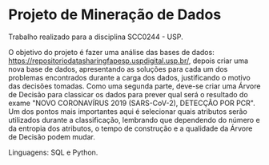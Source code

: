 # Projeto de Mineração de Dados

Trabalho realizado para a disciplina SCC0244 - USP.

O objetivo do projeto é fazer uma análise das bases de dados: https://repositoriodatasharingfapesp.uspdigital.usp.br/, depois criar uma nova
base de dados, apresentando as soluções para cada um dos problemas encontrados durante a carga dos dados, justificando o motivo das decisões tomadas. Como uma segunda parte, 
deve-se criar uma Árvore de Decisão para classicar os dados para prever qual será o resultado do exame "NOVO CORONAVÍRUS 2019 (SARS-CoV-2), DETECÇÃO POR PCR". 
Um dos pontos mais importantes aqui é selecionar quais atributos serão utilizados durante a classificação, lembrando que dependendo do número e da entropia dos atributos, o tempo
de construção e a qualidade da Árvore de Decisão podem mudar.

Linguagens: SQL e Python.
